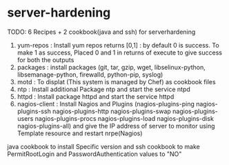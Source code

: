 # server-hardening

TODO: 6 Recipes + 2 cookbook(java and ssh) for serverhardening
1) yum-repos : Install yum repos 
   returns [0,1] : by default 0 is success. To make 1 as success, Placed 0 and 1 in returns of execute to give success for both the outputs 
2) packages : install packages (git, tar, gzip, wget, libselinux-python, libsemanage-python, firewalld, python-pip, syslog)
3) motd : To displat (This system is managed by Chef) as cookbook files
4) ntp : Install additional Package ntp and start the service ntpd
5) httpd : Install package httpd and start the service httpd
6) nagios-client : Install Nagios and Plugins (nagios-plugins-ping nagios-plugins-ssh nagios-plugins-http nagios-plugins-swap nagios-plugins-users nagios-plugins-procs nagios-plugins-load nagios-plugins-disk nagios-plugins-all) and give the IP address of server to monitor using Template resource and restart nrpe(Nagios)

java cookbook to install Specific version and ssh cookbook to make PermitRootLogin and PasswordAuthentication values to "NO"
